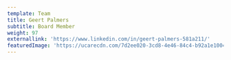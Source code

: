 ```yaml
---
template: Team
title: Geert Palmers
subtitle: Board Member
weight: 97
externallink: 'https://www.linkedin.com/in/geert-palmers-581a211/'
featuredImage: 'https://ucarecdn.com/7d2ee020-3cd8-4e46-84c4-b92a1e100466/'
---
```


